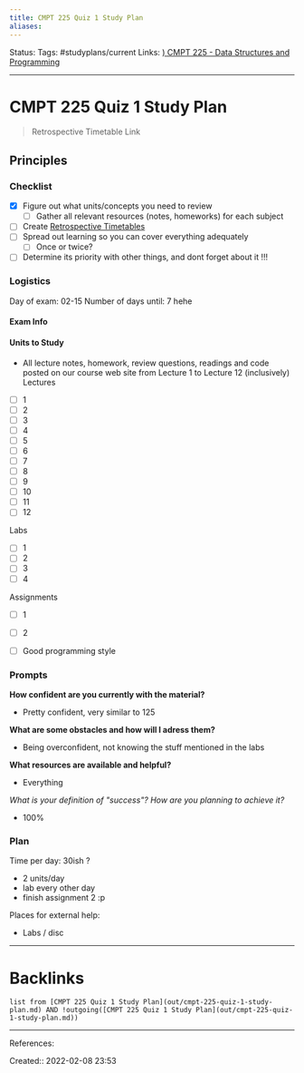 ```yaml
---
title: CMPT 225 Quiz 1 Study Plan
aliases:
---
```

Status: 
Tags: #studyplans/current
Links: [) CMPT 225 - Data Structures and Programming](out/-cmpt-225-data-structures-and-programming.md)
___

# CMPT 225 Quiz 1 Study Plan
> Retrospective Timetable Link
## Principles

### Checklist
- [x] Figure out what units/concepts you need to review
	- [ ] Gather all relevant resources (notes, homeworks) for each subject
- [ ] Create [Retrospective Timetables](out/retrospective-timetables.md)
- [ ] Spread out learning so you can cover everything adequately
	- [ ] Once or twice?
- [ ] Determine its priority with other things, and dont forget about it !!!

### Logistics
Day of exam: 02-15
Number of days until: 7 hehe
#### Exam Info
#### Units to Study
- All lecture notes, homework, review questions, readings and code posted on our course web site from Lecture 1 to Lecture 12 (inclusively) 
Lectures
- [ ] 1
- [ ] 2
- [ ] 3
- [ ] 4
- [ ] 5
- [ ] 6
- [ ] 7
- [ ] 8
- [ ] 9
- [ ] 10
- [ ] 11
- [ ] 12

Labs
- [ ] 1
- [ ] 2
- [ ] 3
- [ ] 4

Assignments
- [ ] 1
- [ ] 2

- [ ] Good programming style
### Prompts
**How confident are you currently with the material?**
- Pretty confident, very similar to 125

**What are some obstacles and how will I adress them?**
- Being overconfident, not knowing the stuff mentioned in the labs

**What resources are available and helpful?**
- Everything

**What is your definition of "success"?* How are you planning to achieve it?*
- 100%

### Plan
Time per day: 30ish ?
- 2 units/day
- lab every other day
- finish assignment 2 :p

Places for external help:
- Labs / disc
___
# Backlinks
```dataview
list from [CMPT 225 Quiz 1 Study Plan](out/cmpt-225-quiz-1-study-plan.md) AND !outgoing([CMPT 225 Quiz 1 Study Plan](out/cmpt-225-quiz-1-study-plan.md))
```
___
References:

Created:: 2022-02-08 23:53
